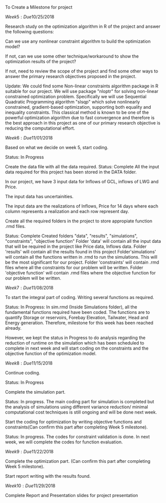 To Create a Milestone for project

$Week 5: Due 10/25/2018$

Research study on the optimization algorithm in R of the project and answer the following questions:

Can we use any nonlinear constraint algorithm to build the optimization model?

If not, can we use some other technique/workaround to show the optimization results of the project?

If not, need to review the scope of the project and find some other ways to answer the primary research objectives proposed in the project.

Update: 
We could find some Non-linear constraints algorithm package in R suitable for our project. We will use package "nloptr" for solving non-linear constrained optimization problem. 
Specifically we will use Sequential Quadratic Programming algorithm "slsqp" which solve nonlinearly constrained, gradient-based optimization, supporting both equality and inequality constraints. This classical method is known to be one of the powerful optimization algorithm due to fast convergence and therefore is the best approach in this project as one of our primary research objective is reducing the computational effort. 

$Week 6: Due 11/01/2018$

Based on what we decide on week 5, start coding. 

<Update> Status: In Progress

Create the data file with all the data required. 
<Update> Status: Complete
All the input data required for this project has been stored in the DATA folder.

In our project, we have 3 input data for Inflows of GCL, inflows of LWG and Price.

The input data has uncertainities.

The input data are the realizations of Inflows, Price for 14 days where each column represents a realization and each row represent day.


Create all the required folders in the project to store appropiate function .rmd files. 

<Update> Status: Complete
Created folders "data", "results", "simulations", "constraints", "objective function"
Folder 'data' will contain all the input data that will be required in the project like Price data, Inflows data. 
Folder 'results' will contain all the results found in this project
Folder'simulations' will contain all the functions written in .rmd to run the simulations. This will be the most significant for our project.
Folder 'constraints' will contain .rmd files where all the constraints for our problem will be written.
Folder 'objective function' will contain .rmd files where the objective function for our problem will be written.



$Week 7: Due 11/08/2018$

To start the integral part of coding. Writing several functions as required.

Status: In Progress:
In sim.rmd (Inside Simulations folder), all the fundamental functions required have been coded. The functions are to quantify Storage or reservoirs, Forebay Elevation, Tailwater, Head and Energy generation.
Therefore, milestone for this week has been reached already.

However, we kept the status in Progress to do analysis regarding the reduction of runtime on the simulation which has been scheduled to complete in next week and will start coding on the constraints and the objective function of the optimization model.

$Week 8: Due 11/15/2018$

Continue coding. 

Status: In Progress

Complete the simulation part. 

Status: In progress. 
The main coding part for simulation is completed but the analysis of simulations using different variance reduction/ minimal computational cost techniques is still ongoing and will be done next week.

Start the coding for optimization by writing objective functions and constraints(Can confirm this part after completing Week 5 milestone). 

Status: In progress. 
The codes for constraint validation is done. In next week, we will complete the codes for function evaluation.


$Week 9: Due 11/22/2018$

Complete the optimization part. (Can confirm this part after completing Week 5 milestone). 

Start report writing with the results found. 

$Week 10: Due 11/29/2018$

Complete Report and Presentation slides for project presentation